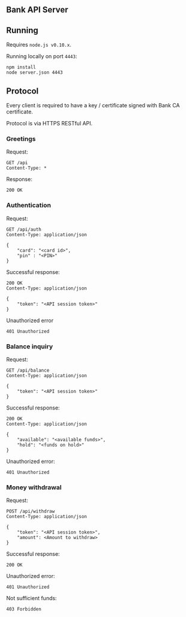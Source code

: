 Bank API Server
---------------


## Running


Requires `node.js v0.10.x`.

Running locally on port `4443`:

    npm install
    node server.json 4443


## Protocol


Every client is required to have a key / certificate signed with Bank CA certificate.

Protocol is via HTTPS RESTful API.


### Greetings


Request:

    GET /api
    Content-Type: *

Response:

    200 OK


### Authentication


Request:

    GET /api/auth
    Content-Type: application/json

    {
        "card": "<card id>",
        "pin" : "<PIN>"
    }

Successful response:

    200 OK
    Content-Type: application/json

    {
        "token": "<API session token>"
    }

Unauthorized error

    401 Unauthorized


### Balance inquiry


Request:

    GET /api/balance
    Content-Type: application/json

    {
        "token": "<API session token>"
    }

Successful response:

    200 OK
    Content-Type: application/json

    {
        "available": "<available funds>",
        "hold": "<funds on hold>"
    }

Unauthorized error:

    401 Unauthorized


### Money withdrawal


Request:

    POST /api/withdraw
    Content-Type: application/json

    {
        "token": "<API session token>",
        "amount": <Amount to withdraw>
    }

Successful response:

    200 OK

Unauthorized error:

    401 Unauthorized

Not sufficient funds:

    403 Forbidden


